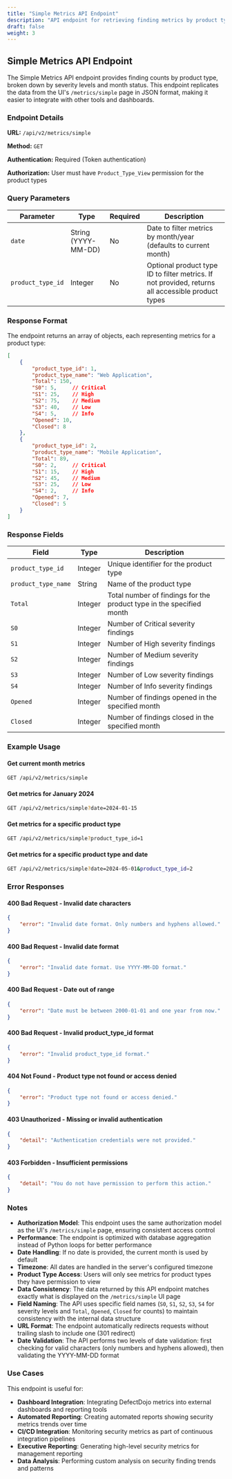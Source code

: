 ```yaml
---
title: "Simple Metrics API Endpoint"
description: "API endpoint for retrieving finding metrics by product type with severity breakdown"
draft: false
weight: 3
---
```


## Simple Metrics API Endpoint

The Simple Metrics API endpoint provides finding counts by product type, broken down by severity levels and month status. This endpoint replicates the data from the UI's `/metrics/simple` page in JSON format, making it easier to integrate with other tools and dashboards.

### Endpoint Details

**URL:** `/api/v2/metrics/simple`

**Method:** `GET`

**Authentication:** Required (Token authentication)

**Authorization:** User must have `Product_Type_View` permission for the product types

### Query Parameters

| Parameter | Type | Required | Description |
|-----------|------|----------|-------------|
| `date` | String (YYYY-MM-DD) | No | Date to filter metrics by month/year (defaults to current month) |
| `product_type_id` | Integer | No | Optional product type ID to filter metrics. If not provided, returns all accessible product types |

### Response Format

The endpoint returns an array of objects, each representing metrics for a product type:

```json
[
    {
        "product_type_id": 1,
        "product_type_name": "Web Application",
        "Total": 150,
        "S0": 5,     // Critical
        "S1": 25,    // High
        "S2": 75,    // Medium
        "S3": 40,    // Low
        "S4": 5,     // Info
        "Opened": 10,
        "Closed": 8
    },
    {
        "product_type_id": 2,
        "product_type_name": "Mobile Application",
        "Total": 89,
        "S0": 2,     // Critical
        "S1": 15,    // High
        "S2": 45,    // Medium
        "S3": 25,    // Low
        "S4": 2,     // Info
        "Opened": 7,
        "Closed": 5
    }
]
```

### Response Fields

| Field | Type | Description |
|-------|------|-------------|
| `product_type_id` | Integer | Unique identifier for the product type |
| `product_type_name` | String | Name of the product type |
| `Total` | Integer | Total number of findings for the product type in the specified month |
| `S0` | Integer | Number of Critical severity findings |
| `S1` | Integer | Number of High severity findings |
| `S2` | Integer | Number of Medium severity findings |
| `S3` | Integer | Number of Low severity findings |
| `S4` | Integer | Number of Info severity findings |
| `Opened` | Integer | Number of findings opened in the specified month |
| `Closed` | Integer | Number of findings closed in the specified month |

### Example Usage

#### Get current month metrics
```bash
GET /api/v2/metrics/simple
```

#### Get metrics for January 2024
```bash
GET /api/v2/metrics/simple?date=2024-01-15
```

#### Get metrics for a specific product type
```bash
GET /api/v2/metrics/simple?product_type_id=1
```

#### Get metrics for a specific product type and date
```bash
GET /api/v2/metrics/simple?date=2024-05-01&product_type_id=2
```

### Error Responses

#### 400 Bad Request - Invalid date characters
```json
{
    "error": "Invalid date format. Only numbers and hyphens allowed."
}
```

#### 400 Bad Request - Invalid date format
```json
{
    "error": "Invalid date format. Use YYYY-MM-DD format."
}
```

#### 400 Bad Request - Date out of range
```json
{
    "error": "Date must be between 2000-01-01 and one year from now."
}
```

#### 400 Bad Request - Invalid product_type_id format
```json
{
    "error": "Invalid product_type_id format."
}
```

#### 404 Not Found - Product type not found or access denied
```json
{
    "error": "Product type not found or access denied."
}
```

#### 403 Unauthorized - Missing or invalid authentication
```json
{
    "detail": "Authentication credentials were not provided."
}
```

#### 403 Forbidden - Insufficient permissions
```json
{
    "detail": "You do not have permission to perform this action."
}
```

### Notes

- **Authorization Model**: This endpoint uses the same authorization model as the UI's `/metrics/simple` page, ensuring consistent access control
- **Performance**: The endpoint is optimized with database aggregation instead of Python loops for better performance
- **Date Handling**: If no date is provided, the current month is used by default
- **Timezone**: All dates are handled in the server's configured timezone
- **Product Type Access**: Users will only see metrics for product types they have permission to view
- **Data Consistency**: The data returned by this API endpoint matches exactly what is displayed on the `/metrics/simple` UI page
- **Field Naming**: The API uses specific field names (`S0`, `S1`, `S2`, `S3`, `S4` for severity levels and `Total`, `Opened`, `Closed` for counts) to maintain consistency with the internal data structure
- **URL Format**: The endpoint automatically redirects requests without trailing slash to include one (301 redirect)
- **Date Validation**: The API performs two levels of date validation: first checking for valid characters (only numbers and hyphens allowed), then validating the YYYY-MM-DD format

### Use Cases

This endpoint is useful for:
- **Dashboard Integration**: Integrating DefectDojo metrics into external dashboards and reporting tools
- **Automated Reporting**: Creating automated reports showing security metrics trends over time
- **CI/CD Integration**: Monitoring security metrics as part of continuous integration pipelines
- **Executive Reporting**: Generating high-level security metrics for management reporting
- **Data Analysis**: Performing custom analysis on security finding trends and patterns
